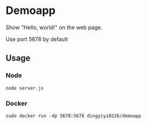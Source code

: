 # Demoapp

Show "Hello, world!" on the web page.

Use port 5678 by default

## Usage

### Node
`node server.js`

### Docker
`sudo docker run -dp 5678:5678 dingyiyi0226/demoapp`
